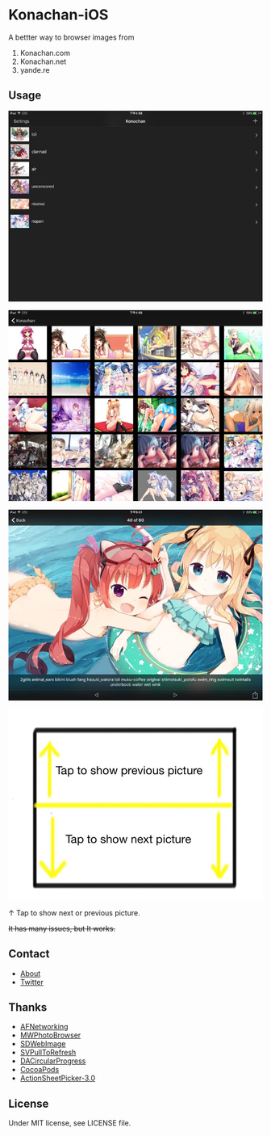 # Konachan-iOS

A bettter way to browser images from 

1. Konachan.com
2. Konachan.net
3. yande.re

## Usage

![](/Images/1.jpg)

![](/Images/2.jpg)

![](/Images/3.jpg)

![](/Images/4.jpg)

↑ Tap to show next or previous picture.

~~It has many issues, but It works.~~

## Contact
- [About](https://about.me/yaqinking)
- [Twitter](https://twitter.com/yaqinking)

## Thanks
- [AFNetworking](https://github.com/AFNetworking/AFNetworking)
- [MWPhotoBrowser](https://github.com/mwaterfall/MWPhotoBrowser)
- [SDWebImage](https://github.com/rs/SDWebImage)
- [SVPullToRefresh](https://github.com/samvermette/SVPullToRefresh)
- [DACircularProgress](https://github.com/danielamitay/DACircularProgress)
- [CocoaPods](https://cocoapods.org/)
- [ActionSheetPicker-3.0](https://github.com/skywinder/ActionSheetPicker-3.0)

## License
Under MIT license, see LICENSE file.